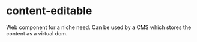 # content-editable
Web component for a niche need. Can be used by a CMS which stores the content as a virtual dom.
